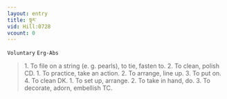 ```yaml
---
layout: entry
title: སྟར་
vid: Hill:0728
vcount: 0
---
```

`Voluntary` `Erg-Abs`
> 1\.
 To file on a string (e\.
g\.
 pearls), to tie, fasten to\.
 2\.
 To clean, polish CD\.
 1\.
 To practice, take an action\.
 2\.
 To arrange, line up\.
 3\.
 To put on\.
 4\.
 To clean DK\.
 1\.
 To set up, arrange\.
 2\.
 To take in hand, do\.
 3\.
 To decorate, adorn, embellish TC\.

